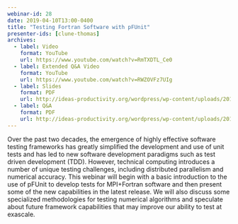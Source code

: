 ```yaml
---
webinar-id: 28
date: 2019-04-10T13:00-0400
title: "Testing Fortran Software with pFUnit"
presenter-ids: [clune-thomas]
archives:
  - label: Video
    format: YouTube
    url: https://www.youtube.com/watch?v=RmTXDTL_Ce0
  - label: Extended Q&A Video
    format: YouTube
    url: https://www.youtube.com/watch?v=RWZOVFz7UIg
  - label: Slides
    format: PDF
    url: http://ideas-productivity.org/wordpress/wp-content/uploads/2019/04/webinar028-pfunit.pdf
  - label: Q&A
    format: PDF
    url: http://ideas-productivity.org/wordpress/wp-content/uploads/2019/04/webinar028-pfunit-qa.pdf
---
```

Over the past two decades, the emergence of highly effective software
testing frameworks has greatly simplified the development and use of
unit tests and has led to new software development paradigms such as
test driven development (TDD). However, technical computing introduces
a number of unique testing challenges, including distributed
parallelism and numerical accuracy. This webinar will begin with a
basic introduction to the use of pFUnit to develop tests for
MPI+Fortran software and then present some of the new capabilities in
the latest release. We will also discuss some specialized
methodologies for testing numerical algorithms and speculate about
future framework capabilities that may improve our ability to test at
exascale.
